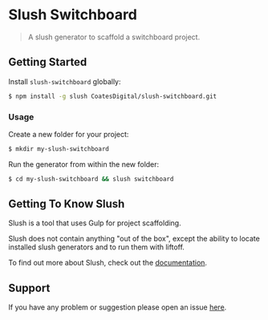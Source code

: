 # Slush Switchboard

> A slush generator to scaffold a switchboard project.


## Getting Started

Install `slush-switchboard` globally:

```bash
$ npm install -g slush CoatesDigital/slush-switchboard.git
```

### Usage

Create a new folder for your project:

```bash
$ mkdir my-slush-switchboard
```

Run the generator from within the new folder:

```bash
$ cd my-slush-switchboard && slush switchboard
```

## Getting To Know Slush

Slush is a tool that uses Gulp for project scaffolding.

Slush does not contain anything "out of the box", except the ability to locate installed slush generators and to run them with liftoff.

To find out more about Slush, check out the [documentation](https://github.com/slushjs/slush).

## Support
If you have any problem or suggestion please open an issue [here](https://github.com/shannon/slush-switchboard/issues).
